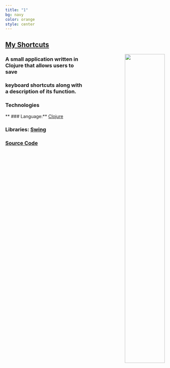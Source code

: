 ```yaml
---
title: "1"
bg: navy
color: orange
style: center
---
```




## [**My Shortcuts**](https://github.com/MisterTerrific/myshorts-gui)
<div>
<a align="right" href="https://github.com/MisterTerrific/myshorts-gui/blob/master/screens/main-window2.png?raw=true">
<img src="https://github.com/MisterTerrific/myshorts-gui/blob/master/screens/main-window2.png?raw=true" style="float: right; width: 50%; height: 50%"/>
</a>
</div>

### A small application written in Clojure that allows users to save
### keyboard shortcuts along with a description of its function.   

### **Technologies**    
 ** ### Language:** [Clojure](https://clojure.org)   
### **Libraries:** [Swing](http://docs.oracle.com/javase/7/docs/api/javax/swing/package-summary.html#package_description)   

### [**Source Code**](https://github.com/MisterTerrific/myshorts-gui)   
